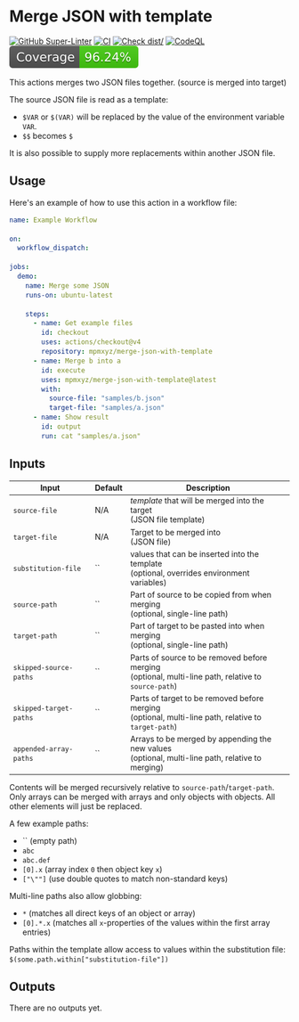 # Merge JSON with template

[![GitHub Super-Linter](https://github.com/mpmxyz/merge-json-with-template/actions/workflows/linter.yml/badge.svg)](https://github.com/mpmxyz/merge-json-with-template/actions/workflows/linter.yml)
[![CI](https://github.com/mpmxyz/merge-json-with-template/actions/workflows/ci.yml/badge.svg)](https://github.com/mpmxyz/merge-json-with-template/actions/workflows/ci.yml)
[![Check dist/](https://github.com/mpmxyz/merge-json-with-template/actions/workflows/check-dist.yml/badge.svg)](https://github.com/mpmxyz/merge-json-with-template/actions/workflows/check-dist.yml)
[![CodeQL](https://github.com/mpmxyz/merge-json-with-template/actions/workflows/codeql-analysis.yml/badge.svg)](https://github.com/mpmxyz/merge-json-with-template/actions/workflows/codeql-analysis.yml)
[![Coverage](./badges/coverage.svg)](./badges/coverage.svg)

This actions merges two JSON files together. (source is merged into target)

The source JSON file is read as a template:

- `$VAR` or `$(VAR)` will be replaced by the value of the environment variable `VAR`.
- `$$` becomes `$`

It is also possible to supply more replacements within another JSON file.

## Usage

Here's an example of how to use this action in a workflow file:

```yaml
name: Example Workflow

on:
  workflow_dispatch:

jobs:
  demo:
    name: Merge some JSON
    runs-on: ubuntu-latest

    steps:
      - name: Get example files
        id: checkout
        uses: actions/checkout@v4
        repository: mpmxyz/merge-json-with-template
      - name: Merge b into a
        id: execute
        uses: mpmxyz/merge-json-with-template@latest
        with:
          source-file: "samples/b.json"
          target-file: "samples/a.json"
      - name: Show result
        id: output
        run: cat "samples/a.json"
```

## Inputs

| Input                  | Default | Description                     |
| ---------------------- | ------- | ------------------------------- |
| `source-file`          | N/A | _template_ that will be merged into the target<br>(JSON file template) |
| `target-file`          | N/A | Target to be merged into<br>(JSON file)|
| `substitution-file`    | ``  | values that can be inserted into the template<br>(optional, overrides environment variables) |
| `source-path`          | ``  | Part of source to be copied from when merging<br>(optional, single-line path) |
| `target-path`          | ``  | Part of target to be pasted into when merging<br>(optional, single-line path) |
| `skipped-source-paths` | ``  | Parts of source to be removed before merging<br>(optional, multi-line path, relative to `source-path`)|
| `skipped-target-paths` | ``  | Parts of target to be removed before merging<br>(optional, multi-line path, relative to `target-path`)|
| `appended-array-paths` | ``  | Arrays to be merged by appending the new values<br>(optional, multi-line path, relative to merging)|

Contents will be merged recursively relative to `source-path`/`target-path`.
Only arrays can be merged with arrays and only objects with objects.
All other elements will just be replaced.

A few example paths:

- `` (empty path)
- `abc`
- `abc.def`
- `[0].x` (array index `0` then object key `x`)
- `["\""]` (use double quotes to match non-standard keys)

Multi-line paths also allow globbing:

- `*` (matches all direct keys of an object or array)
- `[0].*.x` (matches all `x`-properties of the values within the first array entries)

Paths within the template allow access to values within the substitution file:
`$(some.path.within["substitution-file"])`

## Outputs

There are no outputs yet.
